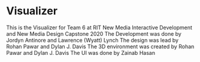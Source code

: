 # Visualizer
This is the Visualizer for Team 6 at RIT New Media Interactive Development and New Media Design Capstone 2020
The Development was done by Jordyn Antinore and Lawrence (Wyatt) Lynch
The design was lead by Rohan Pawar and Dylan J. Davis
The 3D environment was created by Rohan Pawar and Dylan J. Davis
The UI was done by Zainab Hasan

